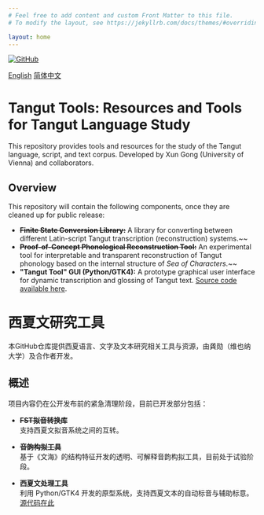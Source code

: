 ```yaml
---
# Feel free to add content and custom Front Matter to this file.
# To modify the layout, see https://jekyllrb.com/docs/themes/#overriding-theme-defaults

layout: home
---
```


[![GitHub](https://img.shields.io/badge/GitHub-Repository-black.svg)](https://github.com/semakosa/tangut-tools)


[English](#english) [简体中文](#chinese)

# <a name="english"></a> Tangut Tools: Resources and Tools for Tangut Language Study

This repository provides tools and resources for the study of the Tangut language, script, and text corpus.  Developed by Xun Gong (University of Vienna) and collaborators.

## Overview

This repository will contain the following components, once they are cleaned up for public release:

*   ~~**Finite State Conversion Library:**~~  A library for converting between different Latin-script Tangut transcription (reconstruction) systems.~~
*   ~~**Proof-of-Concept Phonological Reconstruction Tool:**~~ An experimental tool for interpretable and transparent reconstruction of Tangut phonology based on the internal structure of *Sea of Characters*.~~
*   **"Tangut Tool" GUI (Python/GTK4):** A prototype graphical user interface for dynamic transcription and glossing of Tangut text. [Source code available here](https://github.com/semakosa/tangut-tools/tree/main/tangut-tool).

# <a name="chinese"></a> 西夏文研究工具

本GitHub仓库提供西夏语言、文字及文本研究相关工具与资源，由龚勋（维也纳大学）及合作者开发。

## 概述

项目内容仍在公开发布前的紧急清理阶段，目前已开发部分包括：

- ~~**FST拟音转换库**~~  
  支持西夏文拟音系统之间的互转。

- ~~**音韵构拟工具**~~  
  基于《文海》的结构特征开发的透明、可解释音韵构拟工具，目前处于试验阶段。

- **西夏文处理工具**  
  利用 Python/GTK4 开发的原型系统，支持西夏文本的自动标音与辅助标意。[源代码在此](https://github.com/semakosa/tangut-tools/tree/main/tangut-tool)